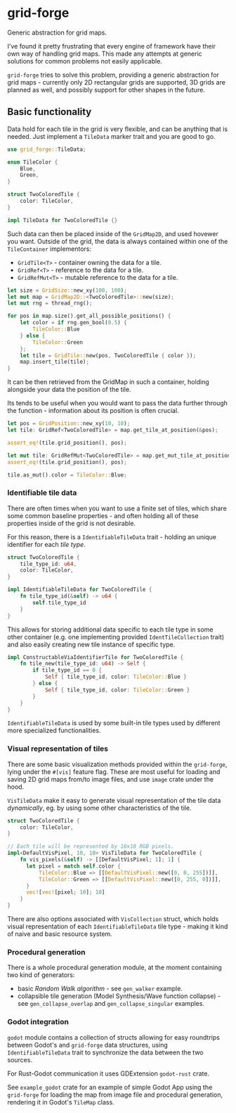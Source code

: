 # grid-forge

Generic abstraction for grid maps.

I've found it pretty frustrating that every engine of framework have their own way of handling grid maps. This made any attempts at generic
solutions for common problems not easily applicable.

`grid-forge` tries to solve this problem, providing a generic abstraction for grid maps - currently only 2D rectangular grids are supported,
3D grids are planned as well, and possibly support for other shapes in the future.

## Basic functionality

Data hold for each tile in the grid is very flexible, and can be anything that is needed. Just implement a `TileData` marker trait and you are good to go.

```rust
use grid_forge::TileData;

enum TileColor {
    Blue,
    Green,
}

struct TwoColoredTile {
    color: TileColor,
}

impl TileData for TwoColoredTile {}
```

Such data can then be placed inside of the `GridMap2D`, and used hovewer you want. Outside of the grid, the data is always contained
within one of the `TileContainer` implementors:

- `GridTile<T>` - container owning the data for a tile.
- `GridRef<T>` - reference to the data for a tile.
- `GridRefMut<T>` - mutable reference to the data for a tile.

```rust
let size = GridSize::new_xy(100, 100);
let mut map = GridMap2D::<TwoColoredTile>::new(size);
let mut rng = thread_rng();

for pos in map.size().get_all_possible_positions() {
    let color = if rng.gen_bool(0.5) {
        TileColor::Blue
    } else {
        TileColor::Green
    };
    let tile = GridTile::new(pos, TwoColoredTile { color });
    map.insert_tile(tile);
}
```

It can be then retrieved from the GridMap in such a container, holding alongside your data the position of the tile.

Its tends to be useful when you would want to pass the data further through the function - information about its position is often
crucial.

```rust
let pos = GridPosition::new_xy(10, 10);
let tile: GridRef<TwoColoredTile> = map.get_tile_at_position(&pos);

assert_eq!(tile.grid_position(), pos);

let mut tile: GridRefMut<TwoColoredTile> = map.get_mut_tile_at_position(&pos);
assert_eq!(tile.grid_position(), pos);

tile.as_mut().color = TileColor::Blue;
```

### Identifiable tile data

There are often times when you want to use a finite set of tiles, which share some common baseline properties - and often holding all of these properties inside of the grid is not desirable.

For this reason, there is a `IdentifiableTileData` trait - holding an unique identifier for each *tile type*.

```rust
struct TwoColoredTile {
    tile_type_id: u64,
    color: TileColor,
}

impl IdentifiableTileData for TwoColoredTile {
    fn tile_type_id(&self) -> u64 {
        self.tile_type_id
    }
}
```

This allows for storing additional data specific to each tile type in some other container (e.g. one implementing provided `IdentTileCollection` trait) and also easily creating new tile instance of specific type.

```rust
impl ConstructableViaIdentifierTile for TwoColoredTile {
    fn tile_new(tile_type_id: u64) -> Self {
        if tile_type_id == 0 {
            Self { tile_type_id, color: TileColor::Blue }
        } else {
            Self { tile_type_id, color: TileColor::Green }
        }
    }
}
```

`IdentifiableTileData` is used by some built-in tile types used by different more specialized functionalities.

### Visual representation of tiles

There are some basic visualization methods provided within the `grid-forge`, lying under the `#[vis]` feature flag. These are most useful for loading and saving 2D grid maps from/to image files, and use `image` crate under the hood.

`VisTileData` make it easy to generate visual representation of the tile data *dynamically*, eg. by using some other characteristics of the tile.

```rust
struct TwoColoredTile {
    color: TileColor,
}

// Each tile will be represented by 10x10 RGB pixels.
impl<DefaultVisPixel, 10, 10> VisTileData for TwoColoredTile {
    fn vis_pixels(&self) -> [[DefaultVisPixel; 1]; 1] {
      let pixel = match self.color {
          TileColor::Blue => [[DefaultVisPixel::new([0, 0, 255])]],
          TileColor::Green => [[DefaultVisPixel::new([0, 255, 0])]],
      }
      vec![vec![pixel; 10]; 10]
    }
}
```

There are also options associated with `VisCollection` struct, which holds visual representation of each `IdentifiableTileData` tile type - making it kind of naive and basic resource system.

### Procedural generation

There is a whole procedural generation module, at the moment containing two kind of generators:

- basic *Random Walk algorithm* - see `gen_walker` example.
- collapsible tile generation (Model Synthesis/Wave function collapse) - see `gen_collapse_overlap` and `gen_collapse_singular` examples. 

### Godot integration

`godot` module contains a collection of structs allowing for easy roundtrips between Godot's and `grid-forge` data structures, using `IdentifiableTileData` trait to synchronize the data between the two sources. 

For Rust-Godot communication it uses GDExtension `godot-rust` crate.

See `example_godot` crate for an example of simple Godot App using the `grid-forge` for loading the map from image file and procedural generation, rendering it in Godot's `TileMap` class. 
